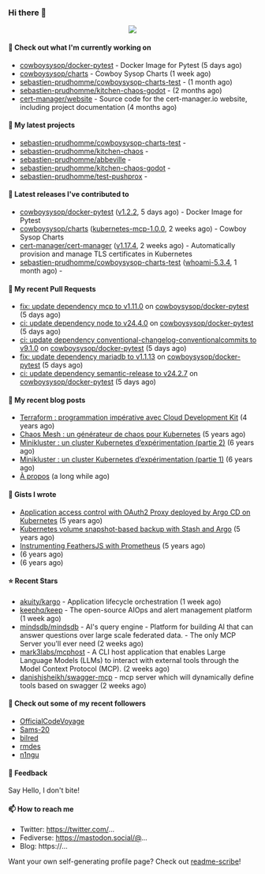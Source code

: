 ### Hi there 👋

<p align="center"><img src="https://github-readme-stats.vercel.app/api?username=sebastien-prudhomme&show_icons=true&locale=en"/></p>

#### 👷 Check out what I'm currently working on

- [cowboysysop/docker-pytest](https://github.com/cowboysysop/docker-pytest) - Docker Image for Pytest (5 days ago)
- [cowboysysop/charts](https://github.com/cowboysysop/charts) - Cowboy Sysop Charts (1 week ago)
- [sebastien-prudhomme/cowboysysop-charts-test](https://github.com/sebastien-prudhomme/cowboysysop-charts-test) -  (1 month ago)
- [sebastien-prudhomme/kitchen-chaos-godot](https://github.com/sebastien-prudhomme/kitchen-chaos-godot) -  (2 months ago)
- [cert-manager/website](https://github.com/cert-manager/website) - Source code for the cert-manager.io website, including project documentation (4 months ago)

#### 🌱 My latest projects

- [sebastien-prudhomme/cowboysysop-charts-test](https://github.com/sebastien-prudhomme/cowboysysop-charts-test) - 
- [sebastien-prudhomme/kitchen-chaos](https://github.com/sebastien-prudhomme/kitchen-chaos) - 
- [sebastien-prudhomme/abbeville](https://github.com/sebastien-prudhomme/abbeville) - 
- [sebastien-prudhomme/kitchen-chaos-godot](https://github.com/sebastien-prudhomme/kitchen-chaos-godot) - 
- [sebastien-prudhomme/test-pushprox](https://github.com/sebastien-prudhomme/test-pushprox) - 

#### 🔭 Latest releases I've contributed to

- [cowboysysop/docker-pytest](https://github.com/cowboysysop/docker-pytest) ([v1.2.2](https://github.com/cowboysysop/docker-pytest/releases/tag/v1.2.2), 5 days ago) - Docker Image for Pytest
- [cowboysysop/charts](https://github.com/cowboysysop/charts) ([kubernetes-mcp-1.0.0](https://github.com/cowboysysop/charts/releases/tag/kubernetes-mcp-1.0.0), 2 weeks ago) - Cowboy Sysop Charts
- [cert-manager/cert-manager](https://github.com/cert-manager/cert-manager) ([v1.17.4](https://github.com/cert-manager/cert-manager/releases/tag/v1.17.4), 2 weeks ago) - Automatically provision and manage TLS certificates in Kubernetes
- [sebastien-prudhomme/cowboysysop-charts-test](https://github.com/sebastien-prudhomme/cowboysysop-charts-test) ([whoami-5.3.4](https://github.com/sebastien-prudhomme/cowboysysop-charts-test/releases/tag/whoami-5.3.4), 1 month ago) - 

#### 🔨 My recent Pull Requests

- [fix: update dependency mcp to v1.11.0](https://github.com/cowboysysop/docker-pytest/pull/528) on [cowboysysop/docker-pytest](https://github.com/cowboysysop/docker-pytest) (5 days ago)
- [ci: update dependency node to v24.4.0](https://github.com/cowboysysop/docker-pytest/pull/527) on [cowboysysop/docker-pytest](https://github.com/cowboysysop/docker-pytest) (5 days ago)
- [ci: update dependency conventional-changelog-conventionalcommits to v9.1.0](https://github.com/cowboysysop/docker-pytest/pull/526) on [cowboysysop/docker-pytest](https://github.com/cowboysysop/docker-pytest) (5 days ago)
- [fix: update dependency mariadb to v1.1.13](https://github.com/cowboysysop/docker-pytest/pull/525) on [cowboysysop/docker-pytest](https://github.com/cowboysysop/docker-pytest) (5 days ago)
- [ci: update dependency semantic-release to v24.2.7](https://github.com/cowboysysop/docker-pytest/pull/524) on [cowboysysop/docker-pytest](https://github.com/cowboysysop/docker-pytest) (5 days ago)

#### 📜 My recent blog posts

- [Terraform : programmation impérative avec Cloud Development Kit](https://www.cowboysysop.com/post/terraform-programmation-imperative-avec-cloud-development-kit/) (4 years ago)
- [Chaos Mesh : un générateur de chaos pour Kubernetes](https://www.cowboysysop.com/post/chaos-mesh-un-generateur-de-chaos-pour-kubernetes/) (5 years ago)
- [Minikluster : un cluster Kubernetes d’expérimentation (partie 2)](https://www.cowboysysop.com/post/minikluster-un-cluster-kubernetes-d-experimentation-partie-2/) (6 years ago)
- [Minikluster : un cluster Kubernetes d’expérimentation (partie 1)](https://www.cowboysysop.com/post/minikluster-un-cluster-kubernetes-d-experimentation-partie-1/) (6 years ago)
- [À propos](https://www.cowboysysop.com/page/a-propos/) (a long while ago)

#### 📓 Gists I wrote

- [Application access control with OAuth2 Proxy deployed by Argo CD on Kubernetes](https://gist.github.com/c90af146c465305087d5f5a55990ca71) (5 years ago)
- [Kubernetes volume snapshot-based backup with Stash and Argo](https://gist.github.com/c53e870dc6b4987fefa4c36ea9f1187c) (5 years ago)
- [Instrumenting FeathersJS with Prometheus](https://gist.github.com/93ab307c8c03a9c5fdb1ff728f413855) (5 years ago)
- [](https://gist.github.com/9827398f4f792569e56351ac56e80b80) (6 years ago)
- [](https://gist.github.com/064f0ea019c9ff37b71ebc023c0a0c6b) (6 years ago)

#### ⭐ Recent Stars

- [akuity/kargo](https://github.com/akuity/kargo) - Application lifecycle orchestration (1 week ago)
- [keephq/keep](https://github.com/keephq/keep) - The open-source AIOps and alert management platform (1 week ago)
- [mindsdb/mindsdb](https://github.com/mindsdb/mindsdb) - AI&#39;s query engine - Platform for building AI that can answer questions over large scale federated data. - The only MCP Server you&#39;ll ever need (2 weeks ago)
- [mark3labs/mcphost](https://github.com/mark3labs/mcphost) - A CLI host application that enables Large Language Models (LLMs) to interact with external tools through the Model Context Protocol (MCP). (2 weeks ago)
- [danishjsheikh/swagger-mcp](https://github.com/danishjsheikh/swagger-mcp) - mcp server which will dynamically define tools based on swagger (2 weeks ago)

#### 👯 Check out some of my recent followers

- [OfficialCodeVoyage](https://github.com/OfficialCodeVoyage)
- [Sams-20](https://github.com/Sams-20)
- [bilred](https://github.com/bilred)
- [rmdes](https://github.com/rmdes)
- [n1ngu](https://github.com/n1ngu)

#### 💬 Feedback

Say Hello, I don't bite!

#### 📫 How to reach me

- Twitter: https://twitter.com/...
- Fediverse: https://mastodon.social/@...
- Blog: https://...

Want your own self-generating profile page? Check out [readme-scribe](https://github.com/muesli/readme-scribe)!
